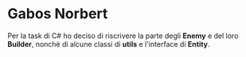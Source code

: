 # Gabos Norbert
Per la task di C# ho deciso di riscrivere la parte degli **Enemy** e del loro **Builder**, nonchè di alcune classi di **utils** e l'interface di **Entity**.
